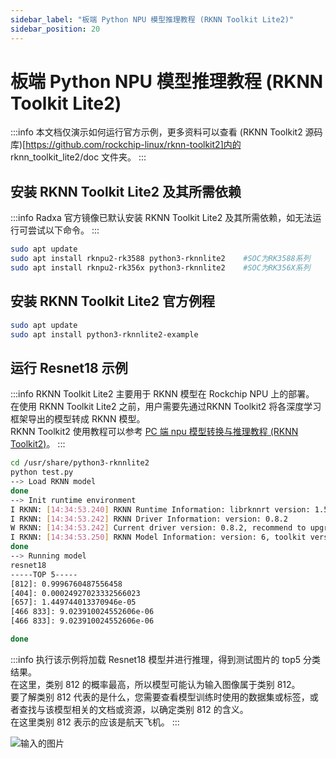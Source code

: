 ```yaml
---
sidebar_label: "板端 Python NPU 模型推理教程 (RKNN Toolkit Lite2)"
sidebar_position: 20
---
```


# 板端 Python NPU 模型推理教程 (RKNN Toolkit Lite2)

:::info
本文档仅演示如何运行官方示例，更多资料可以查看 (RKNN Toolkit2 源码库)[https://github.com/rockchip-linux/rknn-toolkit2]内的 rknn_toolkit_lite2/doc 文件夹。
:::

## 安装 RKNN Toolkit Lite2 及其所需依赖

:::info
Radxa 官方镜像已默认安装 RKNN Toolkit Lite2 及其所需依赖，如无法运行可尝试以下命令。
:::

```bash
sudo apt update
sudo apt install rknpu2-rk3588 python3-rknnlite2    #SOC为RK3588系列
sudo apt install rknpu2-rk356x python3-rknnlite2    #SOC为RK356X系列
```

## 安装 RKNN Toolkit Lite2 官方例程

```bash
sudo apt update
sudo apt install python3-rknnlite2-example
```

## 运行 Resnet18 示例

:::info
RKNN Toolkit Lite2 主要用于 RKNN 模型在 Rockchip NPU 上的部署。  
在使用 RKNN Toolkit Lite2 之前，用户需要先通过RKNN Toolkit2 将各深度学习框架导出的模型转成 RKNN 模型。  
RKNN Toolkit2 使用教程可以参考 [PC 端 npu 模型转换与推理教程 (RKNN Toolkit2)](./rknn-toolkit2)。
:::

```bash
cd /usr/share/python3-rknnlite2
python test.py
--> Load RKNN model
done
--> Init runtime environment
I RKNN: [14:34:53.240] RKNN Runtime Information: librknnrt version: 1.5.2 (c6b7b351a@2023-08-23T15:28:22)
I RKNN: [14:34:53.242] RKNN Driver Information: version: 0.8.2
W RKNN: [14:34:53.242] Current driver version: 0.8.2, recommend to upgrade the driver to the new version: >= 0.8.8
I RKNN: [14:34:53.250] RKNN Model Information: version: 6, toolkit version: 1.5.2-source_code(compiler version: 1.5.2 (71720f3fc@2023-08-21T09:35:42)), target: RKNPU v2, target platform: rk3588, framework name: PyTorch, framework layout: NCHW, model inference type: static_shape
done
--> Running model
resnet18
-----TOP 5-----
[812]: 0.9996760487556458
[404]: 0.00024927023332566023
[657]: 1.449744013370946e-05
[466 833]: 9.023910024552606e-06
[466 833]: 9.023910024552606e-06

done
```

:::info
执行该示例将加载 Resnet18 模型并进行推理，得到测试图片的 top5 分类结果。  
在这里，类别 812 的概率最高，所以模型可能认为输入图像属于类别 812。  
要了解类别 812 代表的是什么，您需要查看模型训练时使用的数据集或标签，或者查找与该模型相关的文档或资源，以确定类别 812 的含义。  
在这里类别 812 表示的应该是航天飞机。
:::

![输入的图片](/img/general-tutorial/rknn/space_shuttle_224.webp)

